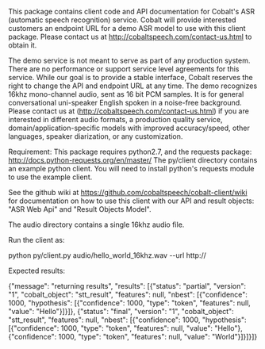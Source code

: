 This package contains client code and API documentation for Cobalt's ASR (automatic speech recognition) service. Cobalt will provide interested customers an endpoint URL for a demo ASR model to use with this client package.  Please contact us at http://cobaltspeech.com/contact-us.html to obtain it.

The demo service is not meant to serve as part of any production system. There are no performance or support service level agreements for this service. While our goal is to provide a stable interface, Cobalt reserves the right to change the API and endpoint URL at any time. The demo recognizes 16khz mono-channel audio, sent as 16 bit PCM samples. It is for general conversational uni-speaker English spoken in a noise-free background.  Please contact us at (http://cobaltspeech.com/contact-us.html) if you are interested in different audio formats, a production quality service, domain/application-specific models with improved accuracy/speed, other languages, speaker diarization, or any customization. 

Requirement: This package requires python2.7, and the requests package: http://docs.python-requests.org/en/master/
The py/client directory contains an example python client.
You will need to install python's requests module to use the example client.

See the github wiki at https://github.com/cobaltspeech/cobalt-client/wiki
for documentation on how to use this client with our API and result objects: "ASR Web Api" and "Result Objects Model".

The audio directory contains a single 16khz audio file.

Run the client as:

python py/client.py audio/hello_world_16khz.wav --url http://<url provided by Cobalt>

Expected results:

{"message": "returning results", "results": [{"status": "partial", "version": "1", "cobalt_object": "stt_result", "features": null, "nbest": [{"confidence": 1000, "hypothesis": [{"confidence": 1000, "type": "token", "features": null, "value": "Hello"}]}]}, {"status": "final", "version": "1", "cobalt_object": "stt_result", "features": null, "nbest": [{"confidence": 1000, "hypothesis": [{"confidence": 1000, "type": "token", "features": null, "value": "Hello"}, {"confidence": 1000, "type": "token", "features": null, "value": "World"}]}]}]}


